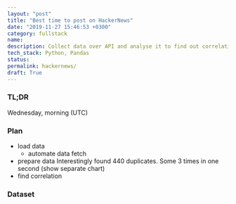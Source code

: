 ```yaml
---
layout: "post"
title: "Best time to post on HackerNews"
date: "2019-11-27 15:46:53 +0300"
category: fullstack
name:
description: Collect data over API and analyse it to find out correlation between post time and it's score
tech_stack: Python, Pandas
status:
permalink: hackernews/
draft: True
---
```

<!-- more -->
### TL;DR
Wednesday, morning (UTC)

### Plan
- load data
  - automate data fetch
- prepare data
  Interestingly found 440 duplicates. Some 3 times in one second (show separate chart)
- find correlation

### Dataset
